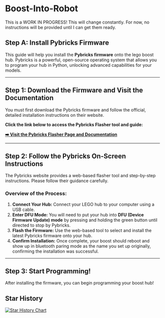 # Boost-Into-Robot
This is a WORK IN PROGRESS! This will change constantly. For now, no instructions will be provided until I can get them ready.

## Step A: Install Pybricks Firmware

This guide will help you install the **Pybricks firmware** onto the lego boost hub. Pybricks is a powerful, open-source operating system that allows you to program your hub in Python, unlocking advanced capabilities for your models.

---

## Step 1: Download the Firmware and Visit the Documentation

You must first download the Pybricks firmware and follow the official, detailed installation instructions on their website.

**Click the link below to access the Pybricks Flasher tool and guide:**

[**➡️ Visit the Pybricks Flasher Page and Documentation**](https://pybricks.com/flasher/)

---

## Step 2: Follow the Pybricks On-Screen Instructions

The Pybricks website provides a web-based flasher tool and step-by-step instructions. Please follow their guidance carefully.

### Overview of the Process:

1.  **Connect Your Hub:** Connect your LEGO hub to your computer using a USB cable.
2.  **Enter DFU Mode:** You will need to put your hub into **DFU (Device Firmware Update) mode** by pressing and holding the green button until directed to stop by Pybricks.
3.  **Flash the Firmware:** Use the web-based tool to select and install the latest Pybricks firmware onto your hub.
4.  **Confirm Installation:** Once complete, your boost should reboot and show up in bluetooth paring mode as the name you set up originally, confirming the installation was successful.

---

## Step 3: Start Programming!

After installing the firmware, you can begin programming your boost hub!

## Star History

[![Star History Chart](https://api.star-history.com/svg?repos=thelonewolf39/Boost-Into-Robot&type=Date)](https://www.star-history.com/#thelonewolf39/Boost-Into-Robot&Date)
